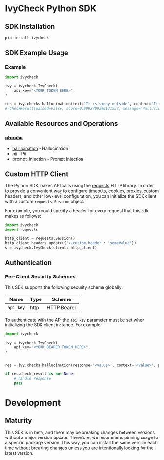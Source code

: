 # IvyCheck Python  SDK


## SDK Installation

```bash
pip install ivycheck
```

## SDK Example Usage

### Example

```python
import ivycheck

ivy = ivycheck.IvyCheck(
    api_key="<YOUR_TOKEN_HERE>",
)

res = ivy.checks.hallucination(text="It is sunny outside", context="It is rainig cats and dogs")
# CheckResult(passed=False, score=0.9992709300131537, message='Hallucination detected')

```

## Available Resources and Operations

### [checks](docs/sdks/checks/README.md)

- [hallucination](https://docs.ivycheck.com/checks/hallucination) - Hallucination
- [pii](https://docs.ivycheck.com/checks/pii) - Pii
- [prompt_injection](https://docs.ivycheck.com/checks/prompt_injection) - Prompt Injection
<!-- End Available Resources and Operations [operations] -->

## Custom HTTP Client

The Python SDK makes API calls using the [requests](https://pypi.org/project/requests/) HTTP library. In order to provide a convenient way to configure timeouts, cookies, proxies, custom headers, and other low-level configuration, you can initialize the SDK client with a custom `requests.Session` object.

For example, you could specify a header for every request that this sdk makes as follows:

```python
import ivycheck
import requests

http_client = requests.Session()
http_client.headers.update({'x-custom-header': 'someValue'})
s = ivycheck.IvyCheck(client: http_client)
```

<!-- End Custom HTTP Client [http-client] -->

<!-- Start Authentication [security] -->

## Authentication

### Per-Client Security Schemes

This SDK supports the following security scheme globally:

| Name      | Type | Scheme      |
| --------- | ---- | ----------- |
| `api_key` | http | HTTP Bearer |

To authenticate with the API the `api_key` parameter must be set when initializing the SDK client instance. For example:

```python
import ivycheck

ivy = ivycheck.IvyCheck(
    api_key="<YOUR_BEARER_TOKEN_HERE>",
)


res = ivy.checks.hallucination(response='<value>', context='<value>', project_id='<value>')

if res.check_result is not None:
    # handle response
    pass

```

# Development

## Maturity

This SDK is in beta, and there may be breaking changes between versions without a major version update. Therefore, we recommend pinning usage
to a specific package version. This way, you can install the same version each time without breaking changes unless you are intentionally
looking for the latest version.
